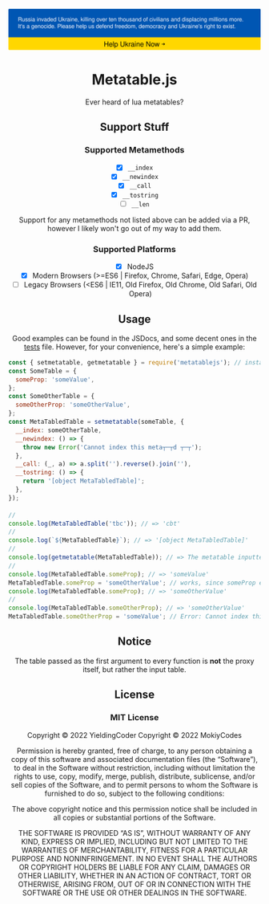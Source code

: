<span align="center">

[![Stand With Ukraine](https://raw.githubusercontent.com/vshymanskyy/StandWithUkraine/main/banner2-direct.svg)](https://vshymanskyy.github.io/StandWithUkraine)

# Metatable.js

Ever heard of lua metatables?

## Support Stuff

### Supported Metamethods

- [x] `__index`
- [x] `__newindex`
- [x] `__call`
- [x] `__tostring`
- [ ] `__len`

Support for any metamethods not listed above can be added via a PR, however I likely won't go out of my way to add them.

### Supported Platforms

- [x] NodeJS
- [x] Modern Browsers (&gt;=ES6 | Firefox, Chrome, Safari, Edge, Opera)
- [ ] Legacy Browsers (&lt;ES6 | IE11, Old Firefox, Old Chrome, Old Safari, Old Opera)

## Usage

Good examples can be found in the JSDocs, and some decent ones in the [tests](https://github.com/YieldingExploiter/MetatableJS/blob/main/test.js) file. However, for your convenience, here's a simple example:

</span>

```js
const { setmetatable, getmetatable } = require('metatablejs'); // installed via `pnpm i metatablejs`
const SomeTable = {
  someProp: 'someValue',
};
const SomeOtherTable = {
  someOtherProp: 'someOtherValue',
};
const MetaTabledTable = setmetatable(someTable, {
  __index: someOtherTable,
  __newindex: () => {
    throw new Error('Cannot index this meta┬─┬d ┬─┬');
  },
  __call: (_, a) => a.split('').reverse().join(''),
  __tostring: () => {
    return '[object MetaTabledTable]';
  },
});

//
console.log(MetaTabledTable('tbc')); // => 'cbt'
//
console.log(`${MetaTabledTable}`); // => '[object MetaTabledTable]'
//
console.log(getmetatable(MetaTabledTable)); // => The metatable inputted as the 2nd arg to setmetatable()
//
console.log(MetaTabledTable.someProp); // => 'someValue'
MetaTabledTable.someProp = 'someOtherValue'; // works, since someProp exists on the pre-metatabled table
console.log(MetaTabledTable.someProp); // => 'someOtherValue'
//
console.log(MetaTabledTable.someOtherProp); // => 'someOtherValue'
MetaTabledTable.someOtherProp = 'someValue'; // Error: Cannot index this meta┬─┬d ┬─┬
```

<span align="center">

## Notice

The table passed as the first argument to every function is **not** the proxy itself, but rather the input table.

## License

### MIT License

Copyright © 2022 YieldingCoder
Copyright © 2022 MokiyCodes

Permission is hereby granted, free of charge, to any person obtaining a copy of this software and associated documentation files (the “Software”), to deal in the Software without restriction, including without limitation the rights to use, copy, modify, merge, publish, distribute, sublicense, and/or sell copies of the Software, and to permit persons to whom the Software is furnished to do so, subject to the following conditions:

The above copyright notice and this permission notice shall be included in all copies or substantial portions of the Software.

THE SOFTWARE IS PROVIDED “AS IS”, WITHOUT WARRANTY OF ANY KIND, EXPRESS OR IMPLIED, INCLUDING BUT NOT LIMITED TO THE WARRANTIES OF MERCHANTABILITY, FITNESS FOR A PARTICULAR PURPOSE AND NONINFRINGEMENT. IN NO EVENT SHALL THE AUTHORS OR COPYRIGHT HOLDERS BE LIABLE FOR ANY CLAIM, DAMAGES OR OTHER LIABILITY, WHETHER IN AN ACTION OF CONTRACT, TORT OR OTHERWISE, ARISING FROM, OUT OF OR IN CONNECTION WITH THE SOFTWARE OR THE USE OR OTHER DEALINGS IN THE SOFTWARE.

</span>
